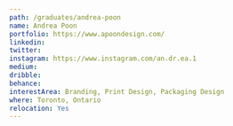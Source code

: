 ```yaml
---
path: /graduates/andrea-poon
name: Andrea Poon
portfolio: https://www.apoondesign.com/
linkedin:
twitter:
instagram: https://www.instagram.com/an.dr.ea.1
medium:
dribble:
behance:
interestArea: Branding, Print Design, Packaging Design
where: Toronto, Ontario
relocation: Yes
---
```

